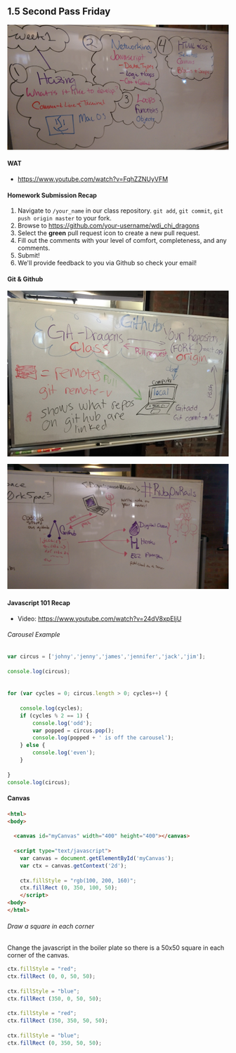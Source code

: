 ## 1.5 Second Pass Friday

![2ndpassfriday.jpg](2ndpassfriday.jpg)

#### WAT

* https://www.youtube.com/watch?v=FqhZZNUyVFM

#### Homework Submission Recap

1. Navigate to `/your_name` in our class repository. `git add`, `git commit`, `git push origin master` to your fork.
2. Browse to https://github.com/your-username/wdi_chi_dragons
3. Select the **green** pull request icon to create a new pull request.
4. Fill out the comments with your level of comfort, completeness, and any comments.
5. Submit!
6. We'll provide feedback to you via Github so check your email!

#### Git & Github

![git-2.jpg](git-2.jpg)

![dev-repository-server.jpg](dev-repository-server.jpg)

#### Javascript 101 Recap

* Video: https://www.youtube.com/watch?v=24dV8xpEljU

###### Carousel Example

```javascript
var circus = ['johny','jenny','james','jennifer','jack','jim'];

console.log(circus);


for (var cycles = 0; circus.length > 0; cycles++) {

    console.log(cycles);
    if (cycles % 2 == 1) {
        console.log('odd');
        var popped = circus.pop();
        console.log(popped + ' is off the carousel');
    } else {
        console.log('even');
    }

}
console.log(circus);
```


#### Canvas

```html
<html>
<body>

  <canvas id="myCanvas" width="400" height="400"></canvas>

  <script type="text/javascript">
    var canvas = document.getElementById('myCanvas');
    var ctx = canvas.getContext('2d');

    ctx.fillStyle = "rgb(100, 200, 160)";
	ctx.fillRect (0, 350, 100, 50);
	</script>
<body>
</html>
```

###### Draw a square in each corner

Change the javascript in the boiler plate so there is a 50x50 square in each corner of the canvas.

```javascript
ctx.fillStyle = "red";
ctx.fillRect (0, 0, 50, 50);

ctx.fillStyle = "blue";
ctx.fillRect (350, 0, 50, 50);

ctx.fillStyle = "red";
ctx.fillRect (350, 350, 50, 50);

ctx.fillStyle = "blue";
ctx.fillRect (0, 350, 50, 50);
```
